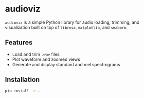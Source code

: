 # audioviz

`audioviz` is a simple Python library for audio loading, trimming, and visualization built on top of `librosa`, `matplotlib`, and `seaborn`.

## Features

- Load and trim `.wav` files
- Plot waveform and zoomed views
- Generate and display standard and mel spectrograms

## Installation

```bash
pip install -e .
